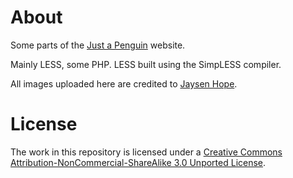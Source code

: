 # About

Some parts of the [Just a Penguin](http://www.icj.me) website.

Mainly LESS, some PHP. LESS built using the SimpLESS compiler.

All images uploaded here are credited to [Jaysen Hope](http://twitter.com/JaysenHope).

# License

The work in this repository is licensed under a [Creative Commons Attribution-NonCommercial-ShareAlike 3.0 Unported License](http://creativecommons.org/licenses/by-nc-sa/3.0/).
